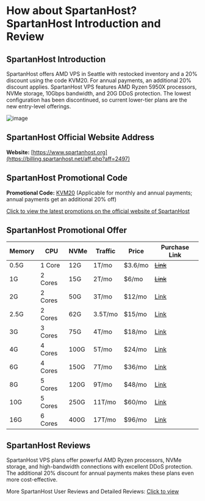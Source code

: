 # How about SpartanHost? SpartanHost Introduction and Review

## SpartanHost Introduction

SpartanHost offers AMD VPS in Seattle with restocked inventory and a 20% discount using the code KVM20. For annual payments, an additional 20% discount applies. SpartanHost VPS features AMD Ryzen 5950X processors, NVMe storage, 10Gbps bandwidth, and 20G DDoS protection. The lowest configuration has been discontinued, so current lower-tier plans are the new entry-level offerings.

![image](https://github.com/wandabooailey/SpartanHost/assets/169742532/ec276416-d061-4d2f-bebb-aea91011aa7f)

## SpartanHost Official Website Address

**Website:** [https://www.spartanhost.org](https://billing.spartanhost.net/aff.php?aff=2497)

## SpartanHost Promotional Code

**Promotional Code:** [KVM20](https://billing.spartanhost.net/aff.php?aff=2497) (Applicable for monthly and annual payments; annual payments get an additional 20% off)

[Click to view the latest promotions on the official website of SpartanHost](https://billing.spartanhost.net/aff.php?aff=2497)

## SpartanHost Promotional Offer

| Memory | CPU   | NVMe | Traffic | Price | Purchase Link |
|--------|-------|------|---------|-------|---------------|
| 0.5G   | 1 Core| 12G  | 1T/mo   | $3.6/mo | ~~[Link](https://billing.spartanhost.net/aff.php?aff=2497&gid=12)~~ |
| 1G     | 2 Cores| 15G  | 2T/mo   | $6/mo | ~~[Link](https://billing.spartanhost.net/aff.php?aff=2497&gid=12)~~ |
| 2G     | 2 Cores| 50G  | 3T/mo   | $12/mo | [Link](https://billing.spartanhost.net/aff.php?aff=2497&gid=12) |
| 2.5G   | 2 Cores| 62G  | 3.5T/mo | $15/mo | [Link](https://billing.spartanhost.net/aff.php?aff=2497&gid=12) |
| 3G     | 3 Cores| 75G  | 4T/mo   | $18/mo | [Link](https://billing.spartanhost.net/aff.php?aff=2497&gid=12) |
| 4G     | 4 Cores| 100G | 5T/mo   | $24/mo | [Link](https://billing.spartanhost.net/aff.php?aff=2497&gid=12) |
| 6G     | 4 Cores| 150G | 7T/mo   | $36/mo | [Link](https://billing.spartanhost.net/aff.php?aff=2497&gid=12) |
| 8G     | 5 Cores| 120G | 9T/mo   | $48/mo | [Link](https://billing.spartanhost.net/aff.php?aff=2497&gid=12) |
| 10G    | 5 Cores| 250G | 11T/mo  | $60/mo | [Link](https://billing.spartanhost.net/aff.php?aff=2497&gid=12) |
| 16G    | 6 Cores| 400G | 17T/mo  | $96/mo | [Link](https://billing.spartanhost.net/aff.php?aff=2497&gid=12) |

## SpartanHost Reviews

SpartanHost VPS plans offer powerful AMD Ryzen processors, NVMe storage, and high-bandwidth connections with excellent DDoS protection. The additional 20% discount for annual payments makes these plans even more cost-effective.

More SpartanHost User Reviews and Detailed Reviews: [Click to view](https://billing.spartanhost.net/aff.php?aff=2497)
